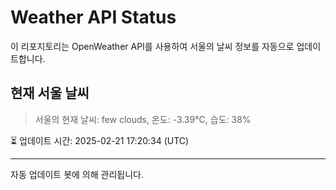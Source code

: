 
# Weather API Status

이 리포지토리는 OpenWeather API를 사용하여 서울의 날씨 정보를 자동으로 업데이트합니다.

## 현재 서울 날씨
> 서울의 현재 날씨: few clouds, 온도: -3.39°C, 습도: 38%

⏳ 업데이트 시간: 2025-02-21 17:20:34 (UTC)

---
자동 업데이트 봇에 의해 관리됩니다.

